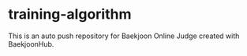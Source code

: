# training-algorithm
This is an auto push repository for Baekjoon Online Judge created with BaekjoonHub.
